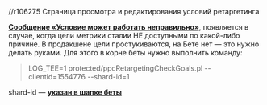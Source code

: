 //r106275
Страница просмотра и редактирования условий ретаргетинга

[**Сообщение «Условие может работать неправильно»**](https://jing.yandex-team.ru/files/lento4ka/2016-02-02_1434.png), 
появляется в случае, когда цели метрики сталии НЕ доступными по какой-либо причине.
В продакшене цели простукиваются, на Бете нет — это нужно делать руками. Для этого в корне беты нужно выполнить команду:
>LOG_TEE=1 protected/ppcRetargetingCheckGoals.pl --clientid=1554776 --shard-id=1

shard-id — [**указан в шапке беты**](https://jing.yandex-team.ru/files/lento4ka/2016-02-02_1500.png)
